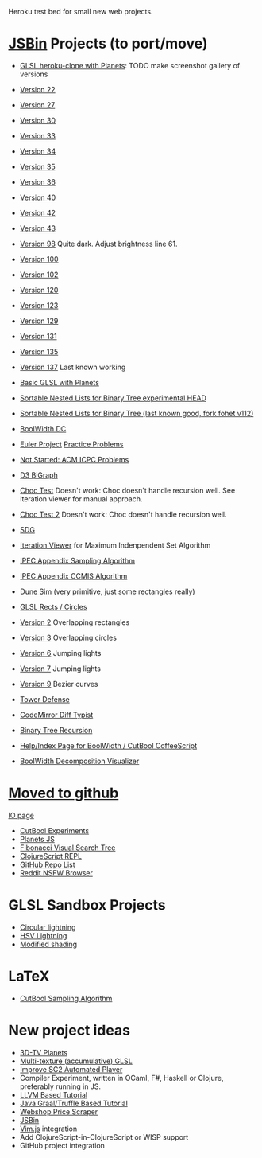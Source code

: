 Heroku test bed for small new web projects.

# [JSBin](http://jsbin.com/) Projects (to port/move)

 - [GLSL heroku-clone with Planets](http://jsbin.com/gefuv/edit): TODO make screenshot gallery of versions
  - [Version 22](http://output.jsbin.com/gefuv/22)
  - [Version 27](http://output.jsbin.com/gefuv/27)
  - [Version 30](http://output.jsbin.com/gefuv/30)
  - [Version 33](http://output.jsbin.com/gefuv/33)
  - [Version 34](http://output.jsbin.com/gefuv/34)
  - [Version 35](http://output.jsbin.com/gefuv/35)
  - [Version 36](http://output.jsbin.com/gefuv/36)
  - [Version 40](http://output.jsbin.com/gefuv/40)
  - [Version 42](http://output.jsbin.com/gefuv/42)
  - [Version 43](http://output.jsbin.com/gefuv/43)
  - [Version 98](http://output.jsbin.com/gefuv/98) Quite dark. Adjust brightness line 61.
  - [Version 100](http://output.jsbin.com/gefuv/100)
  - [Version 102](http://output.jsbin.com/gefuv/102)
  - [Version 120](http://output.jsbin.com/gefuv/120)
  - [Version 123](http://output.jsbin.com/gefuv/123)
  - [Version 129](http://output.jsbin.com/gefuv/129)
  - [Version 131](http://output.jsbin.com/gefuv/131)
  - [Version 135](http://output.jsbin.com/gefuv/135)
  - [Version 137](http://output.jsbin.com/gefuv/137) Last known working
 - [Basic GLSL with Planets](http://jsbin.com/aCEcohi/edit)
 - [Sortable Nested Lists for Binary Tree experimental HEAD](http://jsbin.com/fohet/edit)
 - [Sortable Nested Lists for Binary Tree (last known good, fork fohet v112)](http://jsbin.com/larim/1/edit)
 - [BoolWidth DC](http://jsbin.com/larim/1/edit)
 - [Euler Project](https://projecteuler.net/problem=17) [Practice Problems](http://jsbin.com/mokif/edit)
 - [Not Started: ACM ICPC Problems](https://icpc.kattis.com/problems)
 - [D3 BiGraph](http://jsbin.com/bakoniso/edit)

 - [Choc Test](http://jsfiddle.net/emnh/c3ZVu/) Doesn't work: Choc doesn't handle recursion well. See iteration viewer for manual approach.
 - [Choc Test 2](http://jsfiddle.net/emnh/tDn7p/) Doesn't work: Choc doesn't handle recursion well.
 - [SDG](http://jsbin.com/uCIGelO/edit)
 - [Iteration Viewer](http://jsbin.com/nulilide/edit) for Maximum Indenpendent Set Algorithm
 - [IPEC Appendix Sampling Algorithm](http://jsbin.com/wapuf/edit)
 - [IPEC Appendix CCMIS Algorithm](http://jsbin.com/qakal/edit)
 - [Dune Sim](http://jsbin.com/sacize/edit) (very primitive, just some rectangles really)
 - [GLSL Rects / Circles](http://jsbin.com/vefax/edit)
  - [Version 2](http://output.jsbin.com/vefax/2) Overlapping rectangles
  - [Version 3](http://output.jsbin.com/vefax/3) Overlapping circles
  - [Version 6](http://output.jsbin.com/vefax/6) Jumping lights
  - [Version 7](http://output.jsbin.com/vefax/7) Jumping lights
  - [Version 9](http://output.jsbin.com/vefax/9) Bezier curves
 - [Tower Defense](http://jsbin.com/poxam/edit)
 - [CodeMirror Diff Typist](http://jsbin.com/fimaj/edit)
 - [Binary Tree Recursion](http://jsbin.com/zumeyo/edit)
 - [Help/Index Page for BoolWidth / CutBool CoffeeScript](http://jsbin.com/lefihi/edit)
 - [BoolWidth Decomposition Visualizer](http://jsbin.com/wegido/edit)

# [Moved to github](http://coffee-test-emh.herokuapp.com/) 

[IO page](http://emnh.github.io/test/)

 - [CutBool Experiments](http://jsbin.com/UfAnonA/edit)
 - [Planets JS](http://jsbin.com/ayemum/edit/)
 - [Fibonacci Visual Search Tree](http://jsbin.com/AneBATu/edit)
 - [ClojureScript REPL](http://jsbin.com/UcayUD/edit)
 - [GitHub Repo List](http://jsbin.com/OKiROPu/edit)
 - [Reddit NSFW Browser](http://jsbin.com/atokom/edit)

# GLSL Sandbox Projects
 - [Circular lightning](http://glslsandbox.com/e#25772.7)
 - [HSV Lightning](http://glslsandbox.com/e#25795.1)
 - [Modified shading](http://glslsandbox.com/e#25776.2)

# LaTeX
 - [CutBool Sampling Algorithm](https://www.writelatex.com/1055942cnthjh#/2475098/)

# New project ideas
 - [3D-TV Planets](http://picanteverde.github.io/3dtv/src/tv3d5.html)
 - [Multi-texture (accumulative) GLSL](http://jsbin.com/rogigubi/1/edit)
 - [Improve SC2 Automated Player](http://graphics.stanford.edu/~mdfisher/GameAIs.html)
 - Compiler Experiment, written in OCaml, F#, Haskell or Clojure, preferably running in JS.
  - [LLVM Based Tutorial](http://www.stephendiehl.com/llvm/)
  - [Java Graal/Truffle Based Tutorial](http://cesquivias.github.io/blog/2014/12/02/writing-a-language-in-truffle-part-2-using-truffle-and-graal/)
 - [Webshop Price Scraper](http://prisguide.hw.no)
 - [JSBin](https://github.com/jsbin/jsbin/) 
  - [Vim.js](https://github.com/coolwanglu/vim.js/) integration 
  - Add ClojureScript-in-ClojureScript or WISP support
  - GitHub project integration
